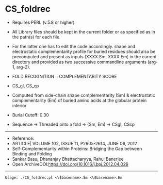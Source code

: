 # CS_foldrec

- Requires PERL (v.5.8 or higher)
- All Library files should be kept in the current folder or as specified as in the path(s) for each file.
- For the latter one has to edit the code accordingly. 
shape and electrostatic complementarity profile for buried residues should also be precomputed and present as inputs (XXXX.Sm, XXXX.Em) in the current directory and provided as two successive commandline arguments (arg-1, arg-2).

- FOLD RECOGNITION :: COMPLEMENTARITY SCORE
- CS_gl, CS_cp 
- Computed from side-chain shape complementarity (Sm) & electrostatic complementarity (Em) of buried amino acids at the globular protein interior 
- Burial Cutoff: 0.30
- Sequence -> Threaded onto a fold -> (Sm, Em) -> CSgl, CScp
- ---------------------------------------------------------------
- Reference: 
- ARTICLE| VOLUME 102, ISSUE 11, P2605-2614, JUNE 06, 2012
- Self-Complementarity within Proteins: Bridging the Gap between Binding and Folding
- Sankar Basu, Dhananjay Bhattacharyya, Rahul Banerjee
- Open ArchiveDOI:https://doi.org/10.1016/j.bpj.2012.04.029
- --------------------------------------------------------------

```Usage: ./CS_foldrec.pl <\$basename>.Sm <\$basename>.Em```

